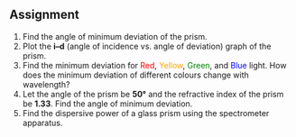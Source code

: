 ## Assignment

<ol>
  <li>
    Find the angle of minimum deviation of the prism.
  </li>

  <li>
    Plot the <strong>i–d</strong> (angle of incidence vs. angle of deviation) graph of the prism.
  </li>

  <li>
    Find the minimum deviation for <span style="color:red;">Red</span>, <span style="color:orange;">Yellow</span>, 
    <span style="color:green;">Green</span>, and <span style="color:blue;">Blue</span> light.
    How does the minimum deviation of different colours change with wavelength?
  </li>

  <li>
    Let the angle of the prism be <strong>50°</strong> and the refractive index of the prism be <strong>1.33</strong>. 
    Find the angle of minimum deviation.
  </li>

  <li>
    Find the dispersive power of a glass prism using the spectrometer apparatus.
  </li>
</ol>



